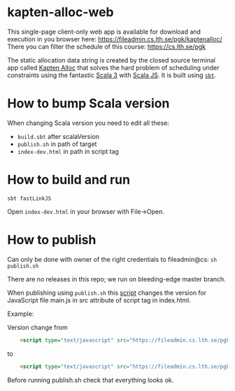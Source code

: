 # kapten-alloc-web

This single-page client-only web app is available for download and execution in you browser here: https://fileadmin.cs.lth.se/pgk/kaptenalloc/
There you can filter the schedule of this course: https://cs.lth.se/pgk

The static allocation data string is created by the closed source terminal app called [Kapten Alloc](http://www.nissepedia.com/index.php/Kapten_Haddocks_samlade_svordomar) that solves the hard problem of scheduling under constraints using the fantastic [Scala 3](https://scala-lang.org/) with [Scala JS](https://www.scala-js.org/doc/tutorial/basic/). It is built using [`sbt`](https://www.scala-sbt.org/).

# How to bump Scala version
When changing Scala version you need to edit all these:
* `build.sbt` after scalaVersion
* `publish.sh` in path of target
* `index-dev.html` in path in script tag 

# How to build and run

`sbt fastLinkJS` 

Open `index-dev.html` in your browser with File->Open.

# How to publish

Can only be done with owner of the right credentials to fileadmin@cs: `sh publish.sh`

There are no releases in this repo; we run on bleeding-edge master branch.

When publishing using `publish.sh` this [script](https://github.com/bjornregnell/kapten-alloc-web/blob/master/bump-version.sc) changes the version for JavaScript file main.js in src attribute of script tag in index.html.

Example: 

Version change from 
```html
    <script type="text/javascript" src="https://fileadmin.cs.lth.se/pgk/kaptenalloc/main.js?version=1"></script>
```
to 
```html
    <script type="text/javascript" src="https://fileadmin.cs.lth.se/pgk/kaptenalloc/main.js?version=2"></script>
```

Before running publish.sh check that everything looks ok.
